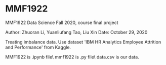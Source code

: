 # MMF1922
MMF1922 Data Science Fall 2020, course final project

Author: Zhuoran Li, Yuanliufang Tao, Liu Xin
Date: October 29, 2020

Treating imbalance data. Use dataset 'IBM HR Analytics Employee Attrition and Performance' from Kaggle.

MMF1922 is .ipynb file\\
mmf1922 is .py file\\
data.csv is our data.
